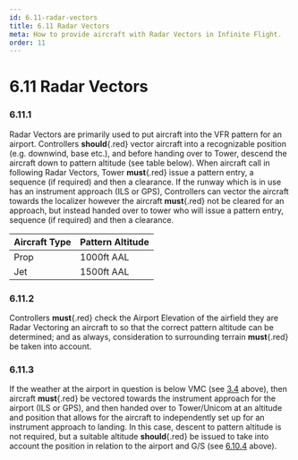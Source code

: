 ```yaml
---
id: 6.11-radar-vectors
title: 6.11 Radar Vectors
meta: How to provide aircraft with Radar Vectors in Infinite Flight.
order: 11
---
```


# 6.11  Radar Vectors

 

### 6.11.1    

Radar Vectors are primarily used to put aircraft into the VFR pattern for an airport. Controllers **should**{.red} vector aircraft into a recognizable position (e.g. downwind, base etc.), and before handing over to Tower, descend the aircraft down to pattern altitude (see table below). When aircraft call in following Radar Vectors, Tower **must**{.red} issue a pattern entry, a sequence (if required) and then a clearance.  If the runway which is in use has an instrument approach (ILS or GPS), Controllers can vector the aircraft towards the localizer however the aircraft **must**{.red} not be cleared for an approach, but instead handed over to tower who will issue a pattern entry, sequence (if required) and then a clearance.



| Aircraft Type | Pattern Altitude |
| ------------- | ---------------- |
| Prop          | 1000ft AAL       |
| Jet           | 1500ft AAL       |

 

### 6.11.2    

Controllers **must**{.red} check the Airport Elevation of the airfield they are Radar Vectoring an aircraft to so that the correct pattern altitude can be determined; and as always, consideration to surrounding terrain **must**{.red} be taken into account.



### 6.11.3    

If the weather at the airport in question is below VMC (see [3.4](/guide/atc-manual/3.-tower/3.4-pattern-work-transitions-flight-of-xx#3.4-pattern-work-%2F-transitions-%2F-flight-of-xx) above), then aircraft **must**{.red} be vectored towards the instrument approach for the airport (ILS or GPS), and then handed over to Tower/Unicom at an altitude and position that allows for the aircraft to independently set up for an instrument approach to landing. In this case, descent to pattern altitude is not required, but a suitable altitude **should**{.red} be issued to take into account the position in relation to the airport and G/S (see [6.10.4](/guide/atc-manual/6.-radar/6.10-instrument-landing-system-(ils)-approach#6.10.4) above).
